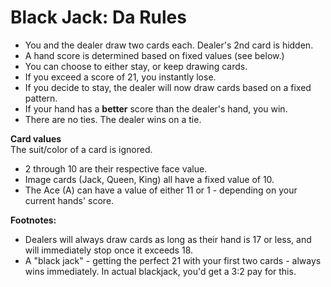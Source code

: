 # Black Jack: Da Rules
- You and the dealer draw two cards each. Dealer's 2nd card is hidden.
- A hand score is determined based on fixed values (see below.)
- You can choose to either stay, or keep drawing cards.
- If you exceed a score of 21, you instantly lose.
- If you decide to stay, the dealer will now draw cards based on a fixed pattern.
- If your hand has a **better** score than the dealer's hand, you win.
- There are no ties. The dealer wins on a tie.
    
**Card values**    
The suit/color of a card is ignored.
- 2 through 10 are their respective face value.
- Image cards (Jack, Queen, King) all have a fixed value of 10.
- The Ace (A) can have a value of either 11 or 1 - depending on your current hands' score.

**Footnotes:**
- Dealers will always draw cards as long as their hand is 17 or less, and will immediately stop once it exceeds 18.
- A "black jack" - getting the perfect 21 with your first two cards - always wins immediately. In actual blackjack, you'd get a 3:2 pay for this.
